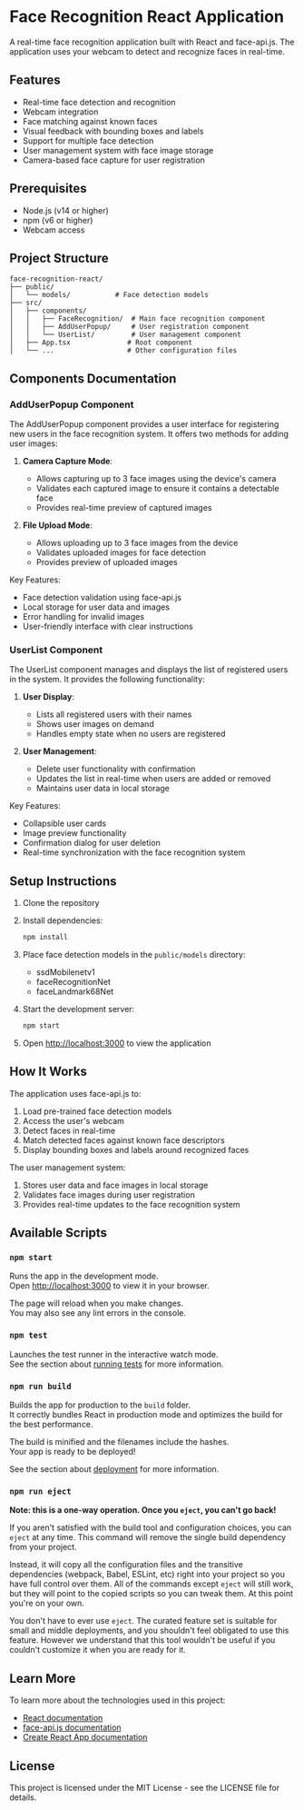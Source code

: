 # Face Recognition React Application

A real-time face recognition application built with React and face-api.js. The application uses your webcam to detect and recognize faces in real-time.

## Features

- Real-time face detection and recognition
- Webcam integration
- Face matching against known faces
- Visual feedback with bounding boxes and labels
- Support for multiple face detection
- User management system with face image storage
- Camera-based face capture for user registration

## Prerequisites

- Node.js (v14 or higher)
- npm (v6 or higher)
- Webcam access

## Project Structure

```
face-recognition-react/
├── public/
│   └── models/           # Face detection models
├── src/
│   ├── components/
│   │   ├── FaceRecognition/  # Main face recognition component
│   │   ├── AddUserPopup/     # User registration component
│   │   └── UserList/         # User management component
│   ├── App.tsx              # Root component
│   └── ...                  # Other configuration files
```

## Components Documentation

### AddUserPopup Component
The AddUserPopup component provides a user interface for registering new users in the face recognition system. It offers two methods for adding user images:

1. **Camera Capture Mode**:
   - Allows capturing up to 3 face images using the device's camera
   - Validates each captured image to ensure it contains a detectable face
   - Provides real-time preview of captured images

2. **File Upload Mode**:
   - Allows uploading up to 3 face images from the device
   - Validates uploaded images for face detection
   - Provides preview of uploaded images

Key Features:
- Face detection validation using face-api.js
- Local storage for user data and images
- Error handling for invalid images
- User-friendly interface with clear instructions

### UserList Component
The UserList component manages and displays the list of registered users in the system. It provides the following functionality:

1. **User Display**:
   - Lists all registered users with their names
   - Shows user images on demand
   - Handles empty state when no users are registered

2. **User Management**:
   - Delete user functionality with confirmation
   - Updates the list in real-time when users are added or removed
   - Maintains user data in local storage

Key Features:
- Collapsible user cards
- Image preview functionality
- Confirmation dialog for user deletion
- Real-time synchronization with the face recognition system

## Setup Instructions

1. Clone the repository
2. Install dependencies:
   ```bash
   npm install
   ```

3. Place face detection models in the `public/models` directory:
   - ssdMobilenetv1
   - faceRecognitionNet
   - faceLandmark68Net

4. Start the development server:
   ```bash
   npm start
   ```

5. Open [http://localhost:3000](http://localhost:3000) to view the application

## How It Works

The application uses face-api.js to:
1. Load pre-trained face detection models
2. Access the user's webcam
3. Detect faces in real-time
4. Match detected faces against known face descriptors
5. Display bounding boxes and labels around recognized faces

The user management system:
1. Stores user data and face images in local storage
2. Validates face images during user registration
3. Provides real-time updates to the face recognition system

## Available Scripts

### `npm start`

Runs the app in the development mode.\
Open [http://localhost:3000](http://localhost:3000) to view it in your browser.

The page will reload when you make changes.\
You may also see any lint errors in the console.

### `npm test`

Launches the test runner in the interactive watch mode.\
See the section about [running tests](https://facebook.github.io/create-react-app/docs/running-tests) for more information.

### `npm run build`

Builds the app for production to the `build` folder.\
It correctly bundles React in production mode and optimizes the build for the best performance.

The build is minified and the filenames include the hashes.\
Your app is ready to be deployed!

See the section about [deployment](https://facebook.github.io/create-react-app/docs/deployment) for more information.

### `npm run eject`

**Note: this is a one-way operation. Once you `eject`, you can't go back!**

If you aren't satisfied with the build tool and configuration choices, you can `eject` at any time. This command will remove the single build dependency from your project.

Instead, it will copy all the configuration files and the transitive dependencies (webpack, Babel, ESLint, etc) right into your project so you have full control over them. All of the commands except `eject` will still work, but they will point to the copied scripts so you can tweak them. At this point you're on your own.

You don't have to ever use `eject`. The curated feature set is suitable for small and middle deployments, and you shouldn't feel obligated to use this feature. However we understand that this tool wouldn't be useful if you couldn't customize it when you are ready for it.

## Learn More

To learn more about the technologies used in this project:

- [React documentation](https://reactjs.org/)
- [face-api.js documentation](https://github.com/justadudewhohacks/face-api.js)
- [Create React App documentation](https://facebook.github.io/create-react-app/docs/getting-started)

## License

This project is licensed under the MIT License - see the LICENSE file for details.

